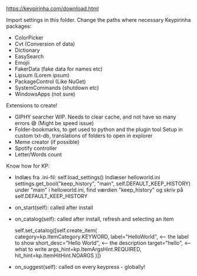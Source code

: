 https://keypirinha.com/download.html

Import settings in this folder. Change the paths where necessary
Keypirinha packages:
- ColorPicker
- Cvt (Conversion of data)
- Dictionary
- EasySearch
- Emojii
- FakerData (fake data for names etc)
- Lipsum (Lorem ipsum)
- PackageControl (Like NuGet)
- SystemCommands (shutdown etc)
- WindowsApps (not sure)


Extensions to create!
- GIPHY searcher
    WIP. Needs to clear cache, and not have so many errors 😅 (Might be speed issue)
- Folder-bookmarks, to get used to python and the plugin tool
    Setup in custom txt-db, translations of folders to open in explorer
- Meme creator (if possible)
- Spotify controller
- Letter/Words count

Know how for KP:
- Indlæs fra .ini-fil:
 self.load_settings()
 Indlæser helloworld.ini
 settings.get_bool("keep_history", "main", self.DEFAULT_KEEP_HISTORY)
 under "main" i helloworld.ini, find værdien "keep_history" og skriv på self.DEFAULT_KEEP_HISTORY

- on_start(self):
  called after install

- on_catalog(self):
  called after install, refresh and selecting an item

  self.set_catalog([self.create_item(
            category=kp.ItemCategory.KEYWORD,
            label="HelloWorld", <-- the label to show
            short_desc="Hello World", <-- the description
            target="hello", <-- what to write
            args_hint=kp.ItemArgsHint.REQUIRED,
            hit_hint=kp.ItemHitHint.NOARGS
        )])

- on_suggest(self):
  called on every keypress - globally!